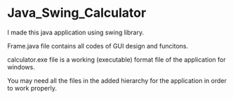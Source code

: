# Java_Swing_Calculator

I made this java application using swing library.

Frame.java file contains all codes of GUI design and funcitons.

calculator.exe file is a working (executable) format file of the application for windows.

You may need all the files in the added hierarchy for the application in order to work properly.
